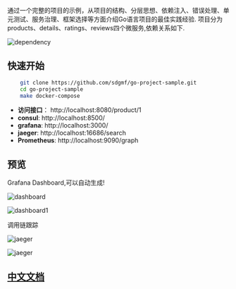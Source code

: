 
通过一个完整的项目的示例，从项目的结构、分层思想、依赖注入、错误处理、单元测试、服务治理、框架选择等方面介绍Go语言项目的最佳实践经验.
项目分为products、details、ratings、reviews四个微服务,依赖关系如下.

![dependency](https://sdgmf.github.io/images/goproject_dep.jpg)

## 快速开始

```bash
    git clone https://github.com/sdgmf/go-project-sample.git
    cd go-project-sample
    make docker-compose
```

* **访问接口**： http://localhost:8080/product/1
* **consul**: http://localhost:8500/
* **grafana**: http://localhost:3000/ 
* **jaeger**: http://localhost:16686/search
* **Prometheus**: http://localhost:9090/graph


## 预览

Grafana Dashboard,可以自动生成!

![dashboard](https://sdgmf.github.io/images/grafana_dashboard.jpg)

![dashboard1](https://sdgmf.github.io/images/grafana_dashboard1.jpg)

调用链跟踪

![jaeger](https://sdgmf.github.io/images/jaeger.jpg)

![jaeger](https://sdgmf.github.io/images/jaeger1.jpg)

## [中文文档](https://sdgmf.github.io/goproject/)
